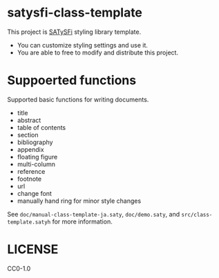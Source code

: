 # satysfi-class-template

This project is [SATySFi](https://github.com/gfngfn/SATySFi) styling library template.

- You can customize styling settings and use it.
- You are able to free to modify and distribute this project.

# Suppoerted functions

Supported basic functions for writing documents.

- title
- abstract
- table of contents
- section
- bibliography
- appendix
- floating figure
- multi-column
- reference
- footnote
- url
- change font
- manually hand ring for minor style changes

See `doc/manual-class-template-ja.saty`, `doc/demo.saty`, and `src/class-template.satyh` for more information.

# LICENSE

CC0-1.0
